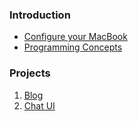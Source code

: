 ### Introduction
  - [Configure your MacBook](macbook.md)
  - [Programming Concepts](https://github.com/uit/uit/blob/master/technology/programming/introtoprogramming.md)

### Projects

1. [Blog](blog.md)
2. [Chat UI](chat-ui.md)
